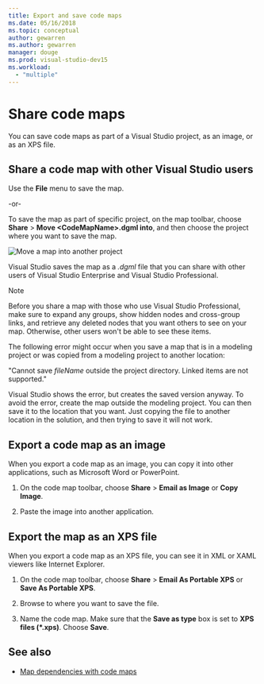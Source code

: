 ```yaml
---
title: Export and save code maps
ms.date: 05/16/2018
ms.topic: conceptual
author: gewarren
ms.author: gewarren
manager: douge
ms.prod: visual-studio-dev15
ms.workload:
  - "multiple"
---
```

# Share code maps

You can save code maps as part of a Visual Studio project, as an image, or as an XPS file.

## Share a code map with other Visual Studio users

Use the **File** menu to save the map.

-or-

To save the map as part of specific project, on the map toolbar, choose **Share** > **Move \<CodeMapName>.dgml into**, and then choose the project where you want to save the map.

![Move a map into another project](../modeling/media/codemapsmovemapmenu.png)

Visual Studio saves the map as a *.dgml* file that you can share with other users of Visual Studio Enterprise and Visual Studio Professional.

> [!NOTE]
> Before you share a map with those who use Visual Studio Professional, make sure to expand any groups, show hidden nodes and cross-group links, and retrieve any deleted nodes that you want others to see on your map. Otherwise, other users won't be able to see these items.
>
> The following error might occur when you save a map that is in a modeling project or was copied from a modeling project to another location:
>
> "Cannot save *fileName* outside the project directory. Linked items are not supported."
>
> Visual Studio shows the error, but creates the saved version anyway. To avoid the error, create the map outside the modeling project. You can then save it to the location that you want. Just copying the file to another location in the solution, and then trying to save it will not work.

## Export a code map as an image

When you export a code map as an image, you can copy it into other applications, such as Microsoft Word or PowerPoint.

1. On the code map toolbar, choose **Share** > **Email as Image** or **Copy Image**.

2. Paste the image into another application.

## Export the map as an XPS file

When you export a code map as an XPS file, you can see it in XML or XAML viewers like Internet Explorer.

1. On the code map toolbar, choose **Share** > **Email As Portable XPS** or **Save As Portable XPS**.

2. Browse to where you want to save the file.

3. Name the code map. Make sure that the **Save as type** box is set to **XPS files (\*.xps)**. Choose **Save**.

## See also

- [Map dependencies with code maps](../modeling/map-dependencies-across-your-solutions.md)